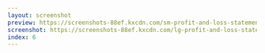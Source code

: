 ```yaml
---
layout: screenshot
preview: https://screenshots-88ef.kxcdn.com/sm-profit-and-loss-statement.png
screenshot: https://screenshots-88ef.kxcdn.com/lg-profit-and-loss-statement.png
index: 6
---
```

